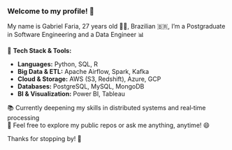 ### Welcome to my profile! 👋

My name is Gabriel Faria, 27 years old 👨‍💻, Brazilian 🇧🇷,
I’m a Postgraduate in Software Engineering and a Data Engineer 📊 

🔧 **Tech Stack & Tools:**  
- **Languages:** Python, SQL, R  
- **Big Data & ETL:** Apache Airflow, Spark, Kafka  
- **Cloud & Storage:** AWS (S3, Redshift), Azure, GCP  
- **Databases:** PostgreSQL, MySQL, MongoDB  
- **BI & Visualization:** Power BI, Tableau

📚 Currently deepening my skills in distributed systems and real‑time processing  
🔗 Feel free to explore my public repos or ask me anything, anytime! 😄  

Thanks for stopping by! 👋  
